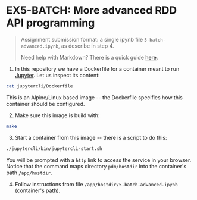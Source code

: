 # EX5-BATCH: More advanced RDD API programming

> Assignment submission format: a single ipynb file `5-batch-advanced.ipynb`, as describe in step 4.
>
> Need help with Markdown? There is a quick guide [here](https://docs.github.com/pt/get-started/writing-on-github/getting-started-with-writing-and-formatting-on-github/basic-writing-and-formatting-syntax).

1. In this repository we have a Dockerfile for a container meant to run [Jupyter](https://jupyter.org/).
Let us inspect its content:

```bash
cat jupytercli/Dockerfile
```

This is an Alpine/Linux based image -- the Dockerfile specifies how this
container should be configured.

2. Make sure this image is build with:

```bash
make
```

3. Start a container from this image -- there is a script to do this:

```bash
./jupytercli/bin/jupytercli-start.sh
```

You will be prompted with a `http` link to access the service in your browser.
Notice that the command maps directory `pdm/hostdir` into the container's path
`/app/hostdir`.

4. Follow instructions from file `/app/hostdir/5-batch-advanced.ipynb`
(container's path).
